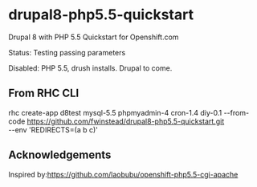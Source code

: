 # drupal8-php5.5-quickstart
Drupal 8 with PHP 5.5 Quickstart for Openshift.com 

Status: Testing passing parameters

Disabled: PHP 5.5, drush installs. Drupal to come.

## From RHC CLI

rhc create-app d8test mysql-5.5 phpmyadmin-4 cron-1.4 diy-0.1 --from-code https://github.com/fwinstead/drupal8-php5.5-quickstart.git \
	--env 'REDIRECTS=(a b c)'

## Acknowledgements

Inspired by:https://github.com/laobubu/openshift-php5.5-cgi-apache





